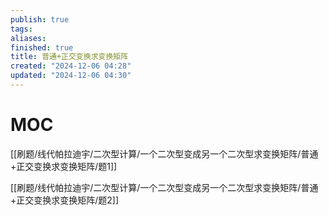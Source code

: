 ```yaml
---
publish: true
tags: 
aliases: 
finished: true
title: 普通+正交变换求变换矩阵
created: "2024-12-06 04:28"
updated: "2024-12-06 04:30"
---
```

# MOC

[[刷题/线代帕拉迪宇/二次型计算/一个二次型变成另一个二次型求变换矩阵/普通+正交变换求变换矩阵/题1]]

[[刷题/线代帕拉迪宇/二次型计算/一个二次型变成另一个二次型求变换矩阵/普通+正交变换求变换矩阵/题2]]